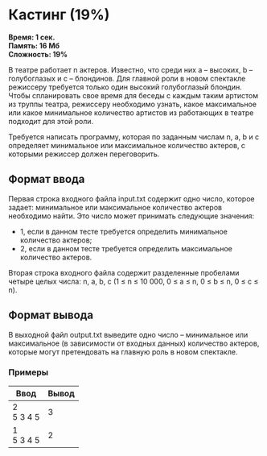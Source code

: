 <h1 class="title">Кастинг (19%)</h1>
<p><b>Время: 1 сек.<br>Память: 16 Мб<br>Сложность: 19%</b></p>
<p>В театре работает n актеров. Известно, что среди них a – высоких, b – голубоглазых и с – блондинов. Для главной роли в новом спектакле режиссеру требуется только один высокий голубоглазый блондин. Чтобы спланировать свое время для беседы с каждым таким артистом из труппы театра, режиссеру необходимо узнать, какое максимальное или какое минимальное количество артистов из работающих в театре подходит для этой роли.</p>
<p>Требуется написать программу, которая по заданным числам n, a, b и с определяет минимальное или максимальное количество актеров, с которыми режиссер должен переговорить.</p>
<h2>Формат ввода</h2>
<p>Первая строка входного файла input.txt содержит одно число, которое задает: минимальное или максимальное количество актеров необходимо найти. Это число может принимать следующие значения:</p>
<ul>
<li>1, если в данном тесте требуется определить минимальное количество актеров;</li>
<li>2, если в данном тесте требуется определить максимальное количество актеров.</li>
</ul>
<p>Вторая строка входного файла содержит разделенные пробелами четыре целых числа: n, a, b, с (1 ≤ n ≤ 10 000, 0 ≤ a ≤ n, 0 ≤ b ≤ n, 0 ≤ c ≤ n).</p>
<h2>Формат вывода</h2>
<p>В выходной файл output.txt выведите одно число – минимальное или максимальное (в зависимости от входных данных) количество актеров, которые могут претендовать на главную роль в новом спектакле.</p>
<h3>Примеры</h3>
<table class="sample-tests">
<thead>
    <tr>
        <th>Ввод</th>
        <th>Вывод</th>
    </tr>
</thead>
<tbody>
        <tr>
            <td>2<br>
                5 3 4 5</td>
            <td>3</td>
        </tr>
        <tr>
            <td>1<br>
                5 3 4 5</td>
            <td>2</td>
        </tr>
    </tbody>
</table>
